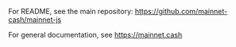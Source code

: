 For README, see the main repository: https://github.com/mainnet-cash/mainnet-js

For general documentation, see https://mainnet.cash